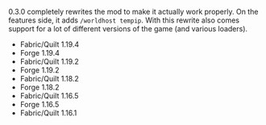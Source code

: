 0.3.0 completely rewrites the mod to make it actually work properly. On the features side, it adds `/worldhost tempip`. With this rewrite also comes support for a lot of different versions of the game (and various loaders).

+ Fabric/Quilt 1.19.4
+ Forge 1.19.4
+ Fabric/Quilt 1.19.2
+ Forge 1.19.2
+ Fabric/Quilt 1.18.2
+ Forge 1.18.2
+ Fabric/Quilt 1.16.5
+ Forge 1.16.5
+ Fabric/Quilt 1.16.1
